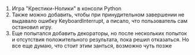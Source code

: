 1. Игра "Крестики-Нолики" в консоли Python
2. Также можно добавить, чтобы при принудительном завершении не выдавало ошибку KeyboardInterrupt, а писало, что пользователь сам остановил игру. 
3. Еще попытался добавить декораторы, но после нескольких попыток и отсутствия положительного результата, пока решил отказаться. Но все еще думаю, что стоит этим занться, возможно чуть позже
